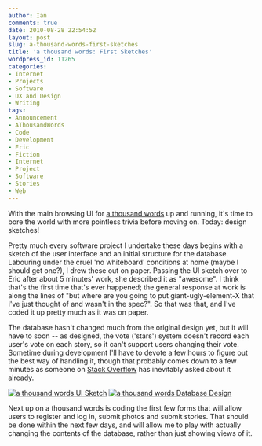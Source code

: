 ```yaml
---
author: Ian
comments: true
date: 2010-08-28 22:54:52
layout: post
slug: a-thousand-words-first-sketches
title: 'a thousand words: First Sketches'
wordpress_id: 11265
categories:
- Internet
- Projects
- Software
- UX and Design
- Writing
tags:
- Announcement
- AThousandWords
- Code
- Development
- Eric
- Fiction
- Internet
- Project
- Software
- Stories
- Web
---
```


With the main browsing UI for [a thousand words](http://athousandwords.org.uk) up and running, it's time to bore the world with more pointless trivia before moving on.  Today: design sketches!

Pretty much every software project I undertake these days begins with a sketch of the user interface and an initial structure for the database.  Labouring under the cruel 'no whiteboard' conditions at home (maybe I should get one?), I drew these out on paper.  Passing the UI sketch over to Eric after about 5 minutes' work, she described it as "awesome".  I think that's the first time that's ever happened; the general response at work is along the lines of "but where are you going to put giant-ugly-element-X that I've just thought of and wasn't in the spec?".  So that was that, and I've coded it up pretty much as it was on paper.

The database hasn't changed much from the original design yet, but it will have to soon -- as designed, the vote ('stars') system doesn't record each user's vote on each story, so it can't support users changing their vote.  Sometime during development I'll have to devote a few hours to figure out the best way of handling it, though that probably comes down to a few minutes as someone on [Stack Overflow](http://www.stackoverflow.com) has inevitably asked about it already.

[![a thousand words UI Sketch](https://files.ianrenton.com/sites/blog/2010/08/1kw-mainui-217x300.jpg)](https://files.ianrenton.com/sites/blog/2010/08/1kw-mainui.jpg)
[![a thousand words Database Design](https://files.ianrenton.com/sites/blog/2010/08/1kw-db-217x300.jpg)](https://files.ianrenton.com/sites/blog/2010/08/1kw-db.jpg)

Next up on a thousand words is coding the first few forms that will allow users to register and log in, submit photos and submit stories.  That should be done within the next few days, and will allow me to play with actually changing the contents of the database, rather than just showing views of it.
